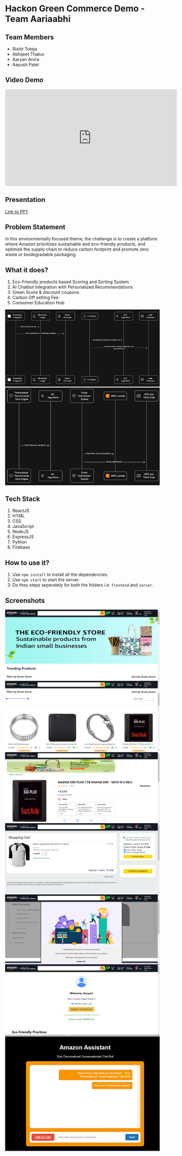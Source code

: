 # Hackon Green Commerce Demo - Team Aariaabhi

## Team Members
- Rishit Toteja
- Abhijeet Thakur
- Aaryan Arora
- Aayush Patel
  
## Video Demo
<iframe width="560" height="315" src="https://www.youtube.com/embed/1QuW1o5fiAE?si=9Z86C6AMayz-GkTi" title="YouTube video player" frameborder="0" allow="accelerometer; autoplay; clipboard-write; encrypted-media; gyroscope; picture-in-picture; web-share" allowfullscreen></iframe>

## Presentation
[Link to PPT](Aariaabhi_HackOn.pdf)

## Problem Statement

In this environmentally focused theme, the challenge is to create a platform where
Amazon prioritizes sustainable and eco-friendly products, and optimize the supply chain to reduce
carbon footprint and promote zero waste or biodegradable packaging.

## What it does?
1. Eco-Friendly products based Scoring and Sorting System
2. AI Chatbot Integration with Personalized Recommendations
3. Green Score & discount coupons
4. Carbon Off setting Fee
5. Consumer Education Hub

![Workflow 1](image.png)
![Workflow 2](image-1.png)

## Tech Stack
1. ReactJS
2. HTML
3. CSS
4. JavaScript
5. NodeJS
6. ExpressJS
7. Python
8. Firebase

## How to use it?
1. Use `npm install` to install all the dependencies.
2. Use `npm start` to start the server.
3. Do they steps seperately for both the folders i.e. `frontend` and `server`.

## Screenshots
![Alt text](image-3.png)
![Alt text](image-4.png)
![Alt text](image-5.png)
![Alt text](image-7.png)
![Alt text](image-8.png)
![Alt text](image-6.png)
![Alt text](image-2.png)

